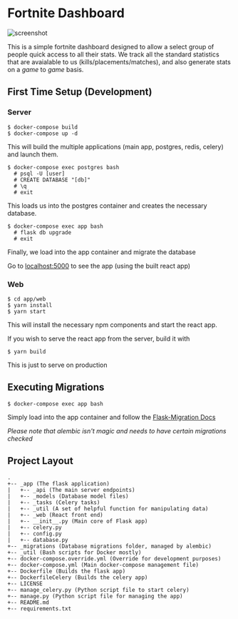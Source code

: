 # Fortnite Dashboard

![screenshot](https://i.imgur.com/PSKbu7t.png)

This is a simple fortnite dashboard designed to allow a select group of people quick access to all their stats. We track all the standard statistics that are avaialable to us (kills/placements/matches), and also generate stats on a *game* to *game* basis.

## First Time Setup (Development)
### Server
```
$ docker-compose build
$ docker-compose up -d 
```
This will build the multiple applications (main app, postgres, redis, celery) and launch them. 
```
$ docker-compose exec postgres bash
  # psql -U [user]
  # CREATE DATABASE "[db]"
  # \q
  # exit
```
This loads us into the postgres container and creates the necessary database.
```
$ docker-compose exec app bash
  # flask db upgrade
  # exit
```
Finally, we load into the app container and migrate the database

Go to [localhost:5000](http://localhost:5000) to see the app (using the built react app)

### Web
```
$ cd app/web
$ yarn install
$ yarn start
```
This will install the necessary npm components and start the react app.

If you wish to serve the react app from the server, build it with
```
$ yarn build
```
This is just to serve on production

## Executing Migrations

```
$ docker-compose exec app bash
```
Simply load into the app container and follow the [Flask-Migration Docs](https://flask-migrate.readthedocs.io/en/latest/#example)

*Please note that alembic isn't magic and needs to have certain migrations checked*

## Project Layout

```
.
+-- _app (The flask application)
|   +-- _api (The main server endpoints)
|   +-- _models (Database model files)
|   +-- _tasks (Celery tasks)
|   +-- _util (A set of helpful function for manipulating data)
|   +-- _web (React front end)
|   +-- __init__.py (Main core of Flask app)
|   +-- celery.py
|   +-- config.py
|   +-- database.py
+-- _migrations (Database migrations folder, managed by alembic)
+-- _util (Bash scripts for Docker mostly)
+-- docker-compose.override.yml (Override for development purposes)
+-- docker-compose.yml (Main docker-compose management file)
+-- Dockerfile (Builds the flask app)
+-- DockerfileCelery (Builds the celery app)
+-- LICENSE
+-- manage_celery.py (Python script file to start celery)
+-- manage.py (Python script file for managing the app)
+-- README.md
+-- requirements.txt
